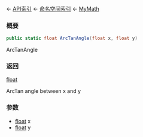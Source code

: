 ← [API索引](Api-Index) ← [命名空间索引](Namespace-Index) ← [MyMath](VRageMath.MyMath)

### 概要

```csharp
public static float ArcTanAngle(float x, float y)
```

ArcTanAngle

### 返回

[float](https://docs.microsoft.com/en-us/dotnet/api/System.Single?view=netframework-4.6)

ArcTan angle between x and y

### 参数

* [float](https://docs.microsoft.com/en-us/dotnet/api/System.Single?view=netframework-4.6) x
* [float](https://docs.microsoft.com/en-us/dotnet/api/System.Single?view=netframework-4.6) y
